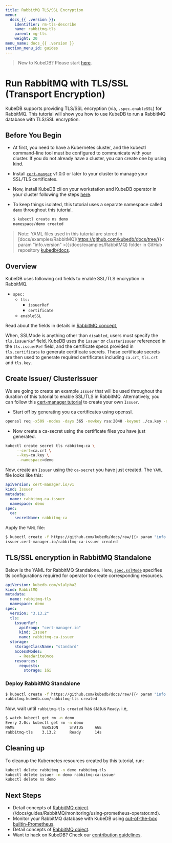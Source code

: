```yaml
---
title: RabbitMQ TLS/SSL Encryption
menu:
  docs_{{ .version }}:
    identifier: rm-tls-describe
    name: rabbitmq-tls
    parent: mg-tls
    weight: 20
menu_name: docs_{{ .version }}
section_menu_id: guides
---
```


> New to KubeDB? Please start [here](/docs/README.md).

# Run RabbitMQ with TLS/SSL (Transport Encryption)

KubeDB supports providing TLS/SSL encryption (via, `.spec.enableSSL`) for RabbitMQ. This tutorial will show you how to use KubeDB to run a RabbitMQ database with TLS/SSL encryption.

## Before You Begin

- At first, you need to have a Kubernetes cluster, and the kubectl command-line tool must be configured to communicate with your cluster. If you do not already have a cluster, you can create one by using [kind](https://kind.sigs.k8s.io/docs/user/quick-start/).

- Install [`cert-manger`](https://cert-manager.io/docs/installation/) v1.0.0 or later to your cluster to manage your SSL/TLS certificates.

- Now, install KubeDB cli on your workstation and KubeDB operator in your cluster following the steps [here](/docs/setup/README.md).

- To keep things isolated, this tutorial uses a separate namespace called `demo` throughout this tutorial.

  ```bash
  $ kubectl create ns demo
  namespace/demo created
  ```

> Note: YAML files used in this tutorial are stored in [docs/examples/RabbitMQ](https://github.com/kubedb/docs/tree/{{< param "info.version" >}}/docs/examples/RabbitMQ) folder in GitHub repository [kubedb/docs](https://github.com/kubedb/docs).

## Overview

KubeDB uses following crd fields to enable SSL/TLS encryption in RabbitMQ.

- `spec:`
  - `tls:`
    - `issuerRef`
    - `certificate`
  - `enableSSL`

Read about the fields in details in [RabbitMQ concept](/docs/guides/rabbitmq/concepts/rabbitmq.md),

When, SSLMode is anything other than `disabled`, users must specify the `tls.issuerRef` field. KubeDB uses the `issuer` or `clusterIssuer` referenced in the `tls.issuerRef` field, and the certificate specs provided in `tls.certificate` to generate certificate secrets. These certificate secrets are then used to generate required certificates including `ca.crt`, `tls.crt` and `tls.key`.

## Create Issuer/ ClusterIssuer

We are going to create an example `Issuer` that will be used throughout the duration of this tutorial to enable SSL/TLS in RabbitMQ. Alternatively, you can follow this [cert-manager tutorial](https://cert-manager.io/docs/configuration/ca/) to create your own `Issuer`.

- Start off by generating you ca certificates using openssl.

```bash
openssl req -x509 -nodes -days 365 -newkey rsa:2048 -keyout ./ca.key -out ./ca.crt -subj "/CN=rabbitmq/O=kubedb"
```

- Now create a ca-secret using the certificate files you have just generated.

```bash
kubectl create secret tls rabbitmq-ca \
     --cert=ca.crt \
     --key=ca.key \
     --namespace=demo
```

Now, create an `Issuer` using the `ca-secret` you have just created. The `YAML` file looks like this:

```yaml
apiVersion: cert-manager.io/v1
kind: Issuer
metadata:
  name: rabbitmq-ca-issuer
  namespace: demo
spec:
  ca:
    secretName: rabbitmq-ca
```

Apply the `YAML` file:

```bash
$ kubectl create -f https://github.com/kubedb/docs/raw/{{< param "info.version" >}}/docs/examples/RabbitMQ/tls/issuer.yaml
issuer.cert-manager.io/rabbitmq-ca-issuer created
```

## TLS/SSL encryption in RabbitMQ Standalone

Below is the YAML for RabbitMQ Standalone. Here, [`spec.sslMode`](/docs/guides/rabbitmq/concepts/rabbitmq.md#spectls) specifies tls configurations required for operator to create corresponding resources.

```yaml
apiVersion: kubedb.com/v1alpha2
kind: RabbitMQ
metadata:
  name: rabbitmq-tls
  namespace: demo
spec:
  version: "3.13.2"
  tls:
    issuerRef:
      apiGroup: "cert-manager.io"
      kind: Issuer
      name: rabbitmq-ca-issuer
  storage:
    storageClassName: "standard"
    accessModes:
      - ReadWriteOnce
    resources:
      requests:
        storage: 1Gi
```

### Deploy RabbitMQ Standalone

```bash
$ kubectl create -f https://github.com/kubedb/docs/raw/{{< param "info.version" >}}/docs/examples/rabbitmq/tls/rm-standalone-ssl.yaml
rabbitmq.kubedb.com/rabbitmq-tls created
```

Now, wait until `rabbitmq-tls created` has status `Ready`. i.e,

```bash
$ watch kubectl get rm -n demo
Every 2.0s: kubectl get rm -n demo
NAME            VERSION     STATUS     AGE
rabbitmq-tls    3.13.2      Ready      14s
```

## Cleaning up

To cleanup the Kubernetes resources created by this tutorial, run:

```bash
kubectl delete rabbitmq -n demo rabbitmq-tls
kubectl delete issuer -n demo rabbitmq-ca-issuer
kubectl delete ns demo
```

## Next Steps

- Detail concepts of [RabbitMQ object](/docs/guides/rabbitmq/concepts/rabbitmq.md).
(/docs/guides/RabbitMQ/monitoring/using-prometheus-operator.md).
- Monitor your RabbitMQ database with KubeDB using [out-of-the-box builtin-Prometheus](/docs/guides/rabbitmq/monitoring/using-builtin-prometheus.md).
- Detail concepts of [RabbitMQ object](/docs/guides/rabbitmq/concepts/rabbitmq.md).
- Want to hack on KubeDB? Check our [contribution guidelines](/docs/CONTRIBUTING.md).
